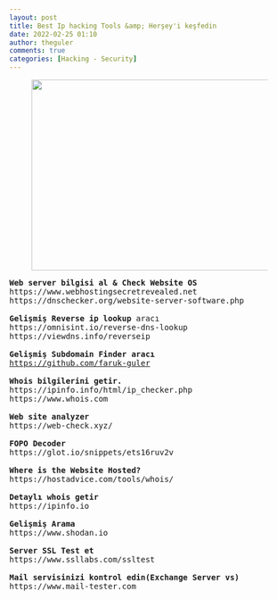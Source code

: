 ```yaml
---
layout: post
title: Best Ip hacking Tools &amp; Herşey'i keşfedin
date: 2022-02-25 01:10
author: theguler
comments: true
categories: [Hacking - Security]
---
```

<!-- wp:image {"id":2407,"width":510,"height":342,"sizeSlug":"large","linkDestination":"none"} -->
<figure class="wp-block-image size-large is-resized"><img src="https://farukguler.com/assets/post_images/hacker-spider-2.jpg?w=650" alt="" class="wp-image-2407" style="width:510px;height:342px" /></figure>
<!-- /wp:image -->

<!-- wp:preformatted -->
<pre class="wp-block-preformatted"><strong>Web server bilgisi al &amp;</strong> <strong>Check Website OS</strong><br>https://www.webhostingsecretrevealed.net<br>https://dnschecker.org/website-server-software.php<br><br><strong>Gelişmiş Reverse ip lookup </strong>aracı<br>https://omnisint.io/reverse-dns-lookup<br>https://viewdns.info/reverseip<br><br><strong>Gelişmiş Subdomain Finder</strong> <strong>aracı</strong><br><a href="https://github.com/theguler0x">https://github.com/faruk-guler</a><br><br><strong>Whois bilgilerini getir.</strong><br>https://ipinfo.info/html/ip_checker.php<br>https://www.whois.com<br><br><strong>Web site analyzer</strong><br>https://web-check.xyz/<br><br><strong>FOPO Decoder</strong><br>https://glot.io/snippets/ets16ruv2v<br><br><strong>Where is the Website Hosted?</strong><br>https://hostadvice.com/tools/whois/<br><br><strong>Detaylı whois getir</strong><br>https://ipinfo.io<br><br><strong>Gelişmiş Arama</strong><br>https://www.shodan.io<br><br><strong>Server SSL Test et</strong><br>https://www.ssllabs.com/ssltest<br><br><strong>Mail servisinizi kontrol edin(Exchange Server vs)</strong><br>https://www.mail-tester.com<br><br></pre>
<!-- /wp:preformatted -->
